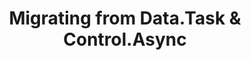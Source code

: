 ---
title: "Migrating from Data.Task & Control.Async"
prev: v2.0.0/migrating/from-data.maybe
next: v2.0.0/migrating/from-data.validation
---